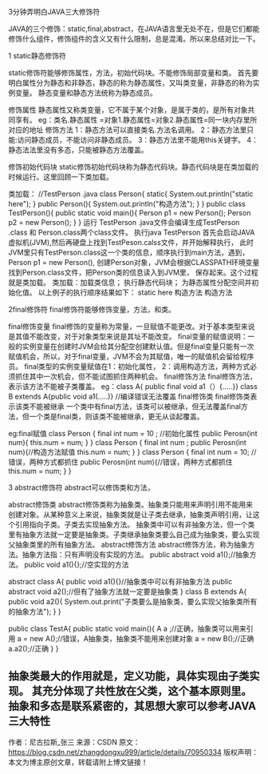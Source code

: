 3分钟弄明白JAVA三大修饰符

JAVA的三个修饰：static,final,abstract，在JAVA语言里无处不在，但是它们都能修饰什么组件，修饰组件的含义又有什么限制，总是混淆。所以来总结对比一下。

1 static静态修饰符

static修饰符能够修饰属性，方法，初始代码块。不能修饰局部变量和类。
首先要明白属性分为静态和非静态，静态的称为静态属性，又叫类变量，非静态的称为实例变量。
静态变量和静态方法统称为静态成员。

修饰属性
静态属性又称类变量，它不属于某个对象，是属于类的，是所有对象共同享有。
eg：类名.静态属性 =对象1.静态属性=对象2.静态属性=同一块内存里所对应的地址
修饰方法
1：静态方法可以直接类名.方法名调用。
2：静态方法里只能:访问静态成员，不能访问非静态成员。
3：静态方法里不能用this关键字。
4：静态法法里没有多态，只能被静态方法覆盖。

修饰初始代码块
static修饰初始代码块称为静态代码块。静态代码块是在类加载的时候运行。这里回顾一下类加载。


类加载：
//TestPerson .java
 class Person{ 
     static{
          System.out.println("static here");
     }
     public Person(){
          System.out.println("构造方法");
     }
}
public class TestPerson(){
     public static void main(){
         Person p1 = new Person();
         Person p2 = new Person(); 
     }
}
运行 TestPerson .java文件会编译生成TestPerson .class 和 Person.class两个class文件。
执行java  TestPerson 首先会启动JAVA虚拟机(JVM),然后再硬盘上找到TestPeson.calss文件，并开始解释执行，
此时JVM里只有TestPerson.class这一个类的信息，顺序执行到main方法，遇到，Person p1 = new Person(),
创建Person对象，JVM会根据CLASSPATH环境变量找到Person.class文件，把Person类的信息读入到JVM里，
保存起来。这个过程就是类加载。
类加载：加载类信息；
             执行静态代码块；
             为静态属性分配空间并初始化值。
以上例子的执行顺序结果如下：
static here 
构造方法
构造方法

2final修饰符
final修饰符能够修饰变量，方法，和类。


final修饰变量
final修饰的变量称为常量，一旦赋值不能更改。对于基本类型来说是其值不能改变，对于对象类型来说是其址不能改变。
final变量的赋值说明：一般的实例变量在创建时JVM会给其分配空创建默认值。但是final变量只能有一次赋值机会，所以，对于final变量，JVM不会为其赋值，唯一的赋值机会留给程序员。
final类型的实例变量赋值在1：初始化属性，
2：调用构造方法，两种方式必须抓住其中一次机会，但不能试图抓住两种机会。
final修饰方法
final修饰方法，表示该方法不能被子类覆盖。
eg：class A{ public final void a1（）{.....}}
class B extends A{public void  a1(.....)}
//编译错误无法覆盖
final修饰类
final修饰类表示该类不能被继承
一个类中有final方法，该类可以被继承，但无法覆盖final方法，但一个类是final类，则该类不能被继承，更无从谈起覆盖。

eg:final赋值
class Person {
     final int num = 10 ; //初始化属性
     public Perosn(int num){
         this.num = num; 
     }
}
class Person {
     final int num ; 
     public Perosn(int num){//构造方法赋值
         this.num = num;
     }
}
class Person {
     final int num = 10;    // 错误，两种方式都抓住
     public Perosn(int num){//错误，两种方式都抓住
         this.num = num;
     }
}


3 abstract修饰符
abstract可以修饰类和方法，

abstract修饰类
abstract修饰类称为抽象类。抽象类只能用来声明引用不能用来创建对象。从某种意义上来说，抽象类就是让子类去继承，抽象类声明引用，让这个引用指向子类。子类去实现抽象方法。
抽象类中可以有非抽象方法，但一个类里有抽象方法就一定要是抽象类。子类继承抽象类要么自己成为抽象类，要么实现父抽象类里的所有抽象方法。
abstract修饰方法
abstract修饰方法，称为抽象方法。抽象方法指：只有声明没有实现的方法。
public abstract void  a1();//抽象方法。
public void a1(){};//空实现的方法

abstract class A{
         public void a1(){}//抽象类中可以有非抽象方法
         public abstract void a2();//但有了抽象方法就一定要是抽象类
}
class B extends A{
     public void a2(){
         System.out.print("子类要么是抽象类，要么实现父抽象类所有的抽象方法"); 
     }
}

public class TestA{
     public static void main(){
         A a ;//正确，抽象类可以用来引用
          a = new A();//错误，A抽象类，抽象类不能用来创建对象
          a = new B();//正确
          a.a2();//正确
     }
}

抽象类最大的作用就是，定义功能，具体实现由子类实现。
其充分体现了共性放在父类，这个基本原则里。抽象和多态是联系紧密的，其思想大家可以参考JAVA三大特性
--------------------- 
作者：尼古拉斯_张三 
来源：CSDN 
原文：https://blog.csdn.net/zhangdongxu999/article/details/70950334 
版权声明：本文为博主原创文章，转载请附上博文链接！